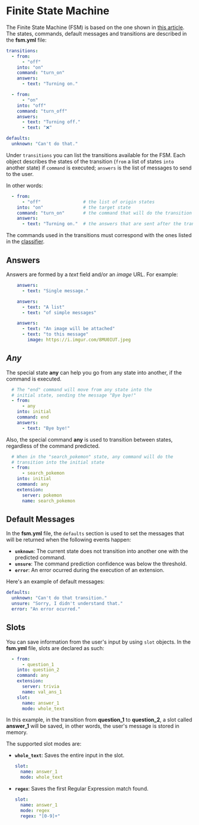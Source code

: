 # Finite State Machine

The Finite State Machine (FSM) is based on the one shown in [this article](https://levelup.gitconnected.com/implement-a-finite-state-machine-in-golang-f0438b6bc0a8). The states, commands, default messages and transitions are described in the **fsm.yml** file:

```yaml
transitions:
  - from:
      - "off"
    into: "on"
    command: "turn_on"
    answers:
      - text: "Turning on."

  - from:
      - "on"
    into: "off"
    command: "turn_off"
    answers:
      - text: "Turning off."
      - text: "❌"

defaults:
  unknown: "Can't do that."
```

Under `transitions` you can list the transitions available for the FSM. Each object describes the states of the transition (`from` a list of states `into` another state) if `command` is executed; `answers` is the list of messages to send to the user.

In other words:

```yaml
  - from:
      - "off"                # the list of origin states
    into: "on"               # the target state
    command: "turn_on"       # the command that will do the transition
    answers:
      - text: "Turning on."  # the answers that are sent after the transition
```

The commands used in the transitions must correspond with the ones listed in the [classifier](/classifier).

## Answers

Answers are formed by a *text* field and/or an *image* URL. For example:

```yaml
    answers:
      - text: "Single message."

    answers:
      - text: "A list"
      - text: "of simple messages"

    answers:
      - text: "An image will be attached"
      - text: "to this message"
        image: https://i.imgur.com/8MU0IUT.jpeg
```

## *Any*

The special state **any** can help you go from any state into another, if the command is executed.

```yaml
  # The "end" command will move from any state into the
  # initial state, sending the message "Bye bye!"
  - from:
      - any
    into: initial
    command: end
    answers:
      - text: "Bye bye!"
```

Also, the special command **any** is used to transition between states, regardless of the command predicted.

```yaml
  # When in the "search_pokemon" state, any command will do the
  # transition into the initial state
  - from:
      - search_pokemon
    into: initial
    command: any
    extension:
      server: pokemon
      name: search_pokemon
```

## Default Messages

In the **fsm.yml** file, the `defaults` section is used to set the messages that will be returned when the following events happen:

- **`unknown`**: The current state does not transition into another one with the predicted command.
- **`unsure`**: The command prediction confidence was below the threshold.
- **`error`**: An error ocurred during the execution of an extension.

Here's an example of default messages:

```yaml
defaults:
  unknown: "Can't do that transition."
  unsure: "Sorry, I didn't understand that."
  error: "An error ocurred."
```

## Slots

You can save information from the user's input by using `slot` objects. In the **fsm.yml** file, slots are declared as such:

```yaml
  - from:
      - question_1
    into: question_2
    command: any
    extension:
      server: trivia
      name: val_ans_1
    slot:
      name: answer_1
      mode: whole_text
```

In this example, in the transition from **question_1** to **question_2**, a slot called **answer_1** will be saved, in other words, the user's message is stored in memory.

The supported slot modes are:

* **`whole_text`**: Saves the entire input in the slot.

    ```yaml
    slot:
      name: answer_1
      mode: whole_text
    ```

* **`regex`**: Saves the first Regular Expression match found.

    ```yaml
    slot:
      name: answer_1
      mode: regex
      regex: "[0-9]+"
    ```
